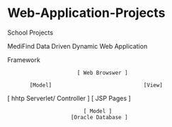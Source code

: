 # Web-Application-Projects
School Projects

MediFind Data Driven Dynamic Web Application
 
 Framework
 
                          [ Web Browswer ]
      
           [Model]                             [View]
  [ hhtp Serverlet/ Controller ]            [ JSP Pages ]
  
                            [ Model ]
                        [Oracle Database ]
  
 
